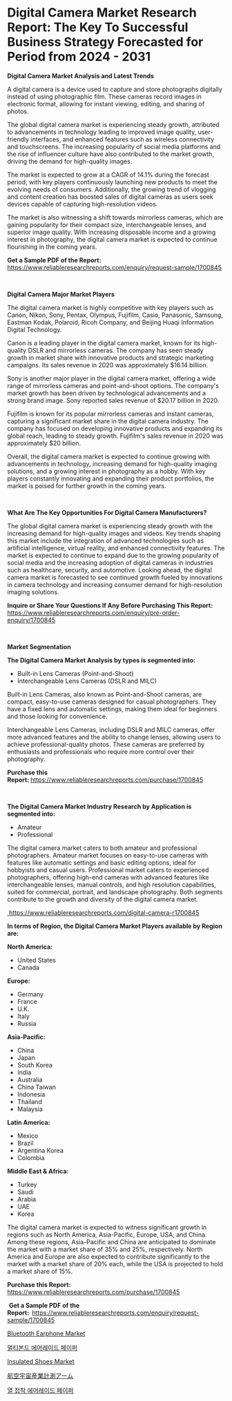 <p><h1>Digital Camera Market Research Report: The Key To Successful Business Strategy Forecasted for Period from 2024 - 2031</h1></p><p><strong>Digital Camera Market Analysis and Latest Trends</strong></p>
<p><p>A digital camera is a device used to capture and store photographs digitally instead of using photographic film. These cameras record images in electronic format, allowing for instant viewing, editing, and sharing of photos.</p><p>The global digital camera market is experiencing steady growth, attributed to advancements in technology leading to improved image quality, user-friendly interfaces, and enhanced features such as wireless connectivity and touchscreens. The increasing popularity of social media platforms and the rise of influencer culture have also contributed to the market growth, driving the demand for high-quality images.</p><p>The market is expected to grow at a CAGR of 14.1% during the forecast period, with key players continuously launching new products to meet the evolving needs of consumers. Additionally, the growing trend of vlogging and content creation has boosted sales of digital cameras as users seek devices capable of capturing high-resolution videos.</p><p>The market is also witnessing a shift towards mirrorless cameras, which are gaining popularity for their compact size, interchangeable lenses, and superior image quality. With increasing disposable income and a growing interest in photography, the digital camera market is expected to continue flourishing in the coming years.</p></p>
<p><strong>Get a Sample PDF of the Report:&nbsp;</strong> <a href="https://www.reliableresearchreports.com/enquiry/request-sample/1700845">https://www.reliableresearchreports.com/enquiry/request-sample/1700845</a></p>
<p>&nbsp;</p>
<p><strong>Digital Camera Major Market Players</strong></p>
<p><p>The digital camera market is highly competitive with key players such as Canon, Nikon, Sony, Pentax, Olympus, Fujifilm, Casio, Panasonic, Samsung, Eastman Kodak, Polaroid, Ricoh Company, and Beijing Huaqi Information Digital Technology. </p><p>Canon is a leading player in the digital camera market, known for its high-quality DSLR and mirrorless cameras. The company has seen steady growth in market share with innovative products and strategic marketing campaigns. Its sales revenue in 2020 was approximately $16.14 billion.</p><p>Sony is another major player in the digital camera market, offering a wide range of mirrorless cameras and point-and-shoot options. The company's market growth has been driven by technological advancements and a strong brand image. Sony reported sales revenue of $20.17 billion in 2020.</p><p>Fujifilm is known for its popular mirrorless cameras and instant cameras, capturing a significant market share in the digital camera industry. The company has focused on developing innovative products and expanding its global reach, leading to steady growth. Fujifilm's sales revenue in 2020 was approximately $20 billion.</p><p>Overall, the digital camera market is expected to continue growing with advancements in technology, increasing demand for high-quality imaging solutions, and a growing interest in photography as a hobby. With key players constantly innovating and expanding their product portfolios, the market is poised for further growth in the coming years.</p></p>
<p>&nbsp;</p>
<p><strong>What Are The Key Opportunities For Digital Camera Manufacturers?</strong></p>
<p><p>The global digital camera market is experiencing steady growth with the increasing demand for high-quality images and videos. Key trends shaping this market include the integration of advanced technologies such as artificial intelligence, virtual reality, and enhanced connectivity features. The market is expected to continue to expand due to the growing popularity of social media and the increasing adoption of digital cameras in industries such as healthcare, security, and automotive. Looking ahead, the digital camera market is forecasted to see continued growth fueled by innovations in camera technology and increasing consumer demand for high-resolution imaging solutions.</p></p>
<p><strong>Inquire or Share Your Questions If Any Before Purchasing This Report:</strong> <a href="https://www.reliableresearchreports.com/enquiry/pre-order-enquiry/1700845">https://www.reliableresearchreports.com/enquiry/pre-order-enquiry/1700845</a></p>
<p>&nbsp;</p>
<p><strong>Market Segmentation</strong></p>
<p><strong>The Digital Camera Market Analysis by types is segmented into:</strong></p>
<p><ul><li>Built-in Lens Cameras (Point-and-Shoot)</li><li>Interchangeable Lens Cameras (DSLR and MILC)</li></ul></p>
<p><p>Built-in Lens Cameras, also known as Point-and-Shoot cameras, are compact, easy-to-use cameras designed for casual photographers. They have a fixed lens and automatic settings, making them ideal for beginners and those looking for convenience.</p><p>Interchangeable Lens Cameras, including DSLR and MILC cameras, offer more advanced features and the ability to change lenses, allowing users to achieve professional-quality photos. These cameras are preferred by enthusiasts and professionals who require more control over their photography.</p></p>
<p><strong>Purchase this Report:&nbsp;</strong><a href="https://www.reliableresearchreports.com/purchase/1700845">https://www.reliableresearchreports.com/purchase/1700845</a></p>
<p>&nbsp;</p>
<p><strong>The Digital Camera Market Industry Research by Application is segmented into:</strong></p>
<p><ul><li>Amateur</li><li>Professional</li></ul></p>
<p><p>The digital camera market caters to both amateur and professional photographers. Amateur market focuses on easy-to-use cameras with features like automatic settings and basic editing options, ideal for hobbyists and casual users. Professional market caters to experienced photographers, offering high-end cameras with advanced features like interchangeable lenses, manual controls, and high resolution capabilities, suited for commercial, portrait, and landscape photography. Both segments contribute to the growth and diversity of the digital camera market.</p></p>
<p><a href="https://www.reliableresearchreports.com/digital-camera-r1700845">&nbsp;https://www.reliableresearchreports.com/digital-camera-r1700845</a></p>
<p><strong>In terms of Region, the Digital Camera Market Players available by Region are:</strong></p>
<p>
    <p> <strong> North America: </strong>
        <ul>
            <li>United States</li>
            <li>Canada</li>
        </ul>
        </p> 
    <p> <strong> Europe: </strong>
        <ul>
            <li>Germany</li>
            <li>France</li>
            <li>U.K.</li>
            <li>Italy</li>
            <li>Russia</li>
        </ul>
        </p> 
    <p> <strong> Asia-Pacific: </strong>
        <ul>
            <li>China</li>
            <li>Japan</li>
            <li>South Korea</li>
            <li>India</li>
            <li>Australia</li>
            <li>China Taiwan</li>
            <li>Indonesia</li>
            <li>Thailand</li>
            <li>Malaysia</li>
        </ul>
        </p> 
    <p> <strong> Latin America: </strong>
        <ul>
            <li>Mexico</li>
            <li>Brazil</li>
            <li>Argentina Korea</li>
            <li>Colombia</li>
        </ul>
        </p> 
    <p> <strong> Middle East & Africa: </strong>
        <ul>
            <li>Turkey</li>
            <li>Saudi</li>
            <li>Arabia</li>
            <li>UAE</li>
            <li>Korea</li>
        </ul>
    </p>
    </p>
<p><p>The digital camera market is expected to witness significant growth in regions such as North America, Asia-Pacific, Europe, USA, and China. Among these regions, Asia-Pacific and China are anticipated to dominate the market with a market share of 35% and 25%, respectively. North America and Europe are also expected to contribute significantly to the market with a market share of 20% each, while the USA is projected to hold a market share of 15%.</p></p>
<p><strong>Purchase this Report: </strong><a href="https://www.reliableresearchreports.com/purchase/1700845">https://www.reliableresearchreports.com/purchase/1700845</a></p>
<p>&nbsp;<strong>Get a Sample PDF of the Report:&nbsp;&nbsp;</strong><a href="https://www.reliableresearchreports.com/enquiry/request-sample/1700845">https://www.reliableresearchreports.com/enquiry/request-sample/1700845</a></p>
<p><strong></strong></p>
<p><p><a href="https://github.com/Sherrillcrooksxa8i18ucf2m/Market-Research-Report-List-3/blob/main/bluetooth-earphone-market.md">Bluetooth Earphone Market</a></p><p><a href="https://github.com/milikokao84/Market-Research-Report-List-1/blob/main/5717705148549.md">멀티본드 에어레이드 페이퍼</a></p><p><a href="https://github.com/derrinmiltonellis35gcl/Market-Research-Report-List-3/blob/main/insulated-shoes-market.md">Insulated Shoes Market</a></p><p><a href="https://github.com/KaydenJohns1964/Market-Research-Report-List-2/blob/main/8772276140669.md">航空宇宙産業計測アーム</a></p><p><a href="https://github.com/ROBERTS65DAVID/Market-Research-Report-List-1/blob/main/3320121148548.md">열 접착 에어레이드 페이퍼</a></p></p>